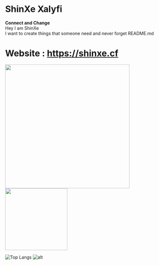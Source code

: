 # ShinXe Xalyfi
**Connect and Change**  
Hey I am ShinXe  
I want to create things that someone need and never forget
README.md



# Website : https://shinxe.cf
<img src="https://shinxe.cf/image/dragon_red.png" width="400px"><img src="https://shinxe.cf/image/ShinXe.png" width="200px">

![Top Langs](https://github-readme-stats.vercel.app/api?username=shinxe&show_icons=true&theme=nightowl&count_private=&title_color=00ffff&text_color=7fbfff)
![alt](https://github-readme-stats.vercel.app/api/top-langs/?username=shinxe&layout=compact&theme=nightowl&text_color=7fbfff)
